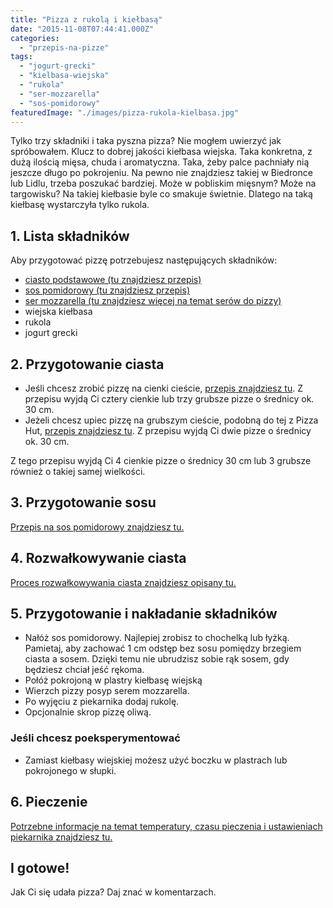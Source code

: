 ```yaml
---
title: "Pizza z rukolą i kiełbasą"
date: "2015-11-08T07:44:41.000Z"
categories: 
  - "przepis-na-pizze"
tags: 
  - "jogurt-grecki"
  - "kielbasa-wiejska"
  - "rukola"
  - "ser-mozzarella"
  - "sos-pomidorowy"
featuredImage: "./images/pizza-rukola-kielbasa.jpg"
---
```


Tylko trzy składniki i taka pyszna pizza? Nie mogłem uwierzyć jak spróbowałem. Klucz to dobrej jakości kiełbasa wiejska. Taka konkretna, z dużą ilością mięsa, chuda i aromatyczna. Taka, żeby palce pachniały nią jeszcze długo po pokrojeniu. Na pewno nie znajdziesz takiej w Biedronce lub Lidlu, trzeba poszukać bardziej. Może w pobliskim mięsnym? Może na targowisku? Na takiej kiełbasie byle co smakuje świetnie. Dlatego na taką kiełbasę wystarczyła tylko rukola.

## 1\. Lista składników

Aby przygotować pizzę potrzebujesz następujących składników:

- <a title="Przepis na ciasto podstawowe" href="/przepis-na-ciasto-na-pizze/">ciasto podstawowe (tu znajdziesz przepis)</a>
- <a title="Przepis na sos pomidorowy" href="/sos-pomidorowy/">sos pomidorowy (tu znajdziesz przepis)</a>
- <a title="Ser do pizzy" href="/jaki-ser-wybrac-do-pizzy/">ser mozzarella (tu znajdziesz więcej na temat serów do pizzy)</a>
- wiejska kiełbasa
- rukola
- jogurt grecki

## 2\. Przygotowanie ciasta

- Jeśli chcesz zrobić pizzę na cienki cieście, <a title="Przepis na ciasto podstawowe" href="/przepis-na-ciasto-na-pizze/">przepis znajdziesz tu</a>. Z przepisu wyjdą Ci cztery cienkie lub trzy grubsze pizze o średnicy ok. 30 cm.
- Jeżeli chcesz upiec pizzę na grubszym cieście, podobną do tej z Pizza Hut, <a title="Przepis na pizzę na grubym cieście" href="/jak-zrobic-ciasto-na-pizze-jak-w-pizza-hut/">przepis znajdziesz tu</a>. Z przepisu wyjdą Ci dwie pizze o średnicy ok. 30 cm.

Z tego przepisu wyjdą Ci 4 cienkie pizze o średnicy 30 cm lub 3 grubsze również o takiej samej wielkości.

## 3\. Przygotowanie sosu

<a title="Przepis na sos pomidorowy" href="/sos-pomidorowy/">Przepis na sos pomidorowy znajdziesz tu.</a>

## 4\. Rozwałkowywanie ciasta

<a title="Rozwałkowywanie ciasta" href="/jak-walkowac-ciasto-pizzy/">Proces rozwałkowywania ciasta znajdziesz opisany tu.</a>

## 5\. Przygotowanie i nakładanie składników

- Nałóż sos pomidorowy. Najlepiej zrobisz to chochelką lub łyżką. Pamietaj, aby zachować 1 cm odstęp bez sosu pomiędzy brzegiem ciasta a sosem. Dzięki temu nie ubrudzisz sobie rąk sosem, gdy będziesz chciał jeść rękoma.
- Połóż pokrojoną w plastry kiełbasę wiejską
- Wierzch pizzy posyp serem mozzarella.
- Po wyjęciu z piekarnika dodaj rukolę.
- Opcjonalnie skrop pizzę oliwą.

### Jeśli chcesz poeksperymentować

- Zamiast kiełbasy wiejskiej możesz użyć boczku w plastrach lub pokrojonego w słupki.

## 6\. Pieczenie

<a title="Jak ustawić piekarnik do pieczenia pizzy" href="/jak-ustawic-piekarnik-pieczenia-pizzy/">Potrzebne informacje na temat temperatury, czasu pieczenia i ustawieniach piekarnika znajdziesz tu.</a>

## I gotowe!

Jak Ci się udała pizza? Daj znać w komentarzach.
